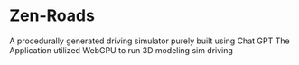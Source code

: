 # Zen-Roads
A procedurally generated driving simulator purely built using Chat GPT
The Application utilized WebGPU to run 3D modeling sim driving 
